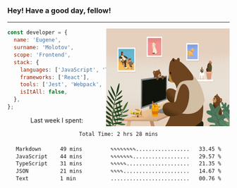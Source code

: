 ### Hey! Have a good day, fellow!
---
<img align='right' alt='GIF' vertical-align='center' src='./src/giphy.gif' width='280px' height='222px'/>

```javascript
const developer = {
  name: 'Eugene',
  surname: 'Molotov',
  scope: 'Frontend',
  stack: {
    languages: ['JavaScript', 'TypeScript'],
    frameworks: ['React'],
    tools: ['Jest', 'Webpack', 'Sass'],
    isItAll: false,
  },
};
```
<p align="center">
  Last week I spent:
</p>
<div align="center">
<!--START_SECTION:waka-->

```txt
Total Time: 2 hrs 28 mins

Markdown      49 mins         ✎✎✎✎✎✎✎✎.................   33.45 %
JavaScript    44 mins         ✎✎✎✎✎✎✎..................   29.57 %
TypeScript    31 mins         ✎✎✎✎✎....................   21.35 %
JSON          21 mins         ✎✎✎✎.....................   14.67 %
Text          1 min           .........................   00.76 %
```

<!--END_SECTION:waka-->

